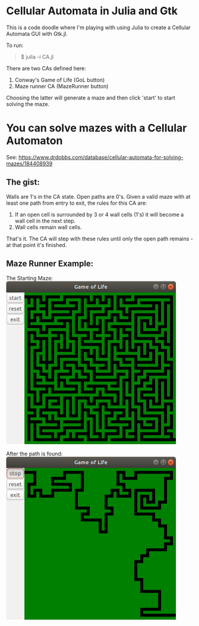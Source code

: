 # Cellular Automata in Julia and Gtk

This is a code doodle where I'm playing with using Julia to create a Cellular Automata GUI with Gtk.jl. 

To run:

> $  julia -i CA.jl

There are two CAs defined here: 

1. Conway's Game of Life (GoL button)
2. Maze runner CA (MazeRunner button)

Choosing the latter will generate a maze and then click 'start' to start solving the maze.

# You can solve mazes with a Cellular Automaton

See: https://www.drdobbs.com/database/cellular-automata-for-solving-mazes/184408939

## The gist:

   Walls are 1's in the CA state. Open paths are 0's. Given a valid maze with at least one path
   from entry to exit, the rules for this CA are:

   1. If an open cell is surrounded by 3 or 4 wall cells (1's) it will become a wall cell
      in the next step.
   2. Wall cells remain wall cells.

   That's it. The CA will step with these rules until only the open path remains - at that point it's finished.

## Maze Runner Example:

   The Starting Maze:
![Alt text](./start_maze.png "Starting Maze")

   After the path is found:
![Alt text](./end_maze.png "Ending Maze")
